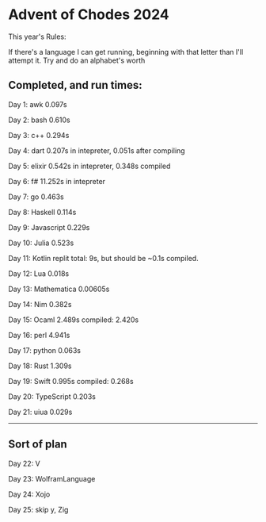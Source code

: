 # Advent of Chodes 2024

This year's Rules:

If there's a language I can get running, beginning with that letter than I'll attempt it. Try and do an alphabet's worth

## Completed, and run times: 

Day 1: awk 0.097s

Day 2: bash 0.610s

Day 3: c++ 0.294s

Day 4: dart 0.207s in intepreter, 0.051s after compiling

Day 5: elixir 0.542s in intepreter, 0.348s compiled 

Day 6: f# 11.252s in intepreter

Day 7: go 0.463s

Day 8: Haskell 0.114s

Day 9: Javascript 0.229s

Day 10: Julia 0.523s

Day 11: Kotlin replit total: 9s, but should be ~0.1s compiled.

Day 12: Lua 0.018s

Day 13: Mathematica 0.00605s

Day 14: Nim 0.382s

Day 15: Ocaml 2.489s compiled: 2.420s

Day 16: perl 4.941s

Day 17: python 0.063s

Day 18: Rust 1.309s

Day 19: Swift 0.995s compiled: 0.268s

Day 20: TypeScript 0.203s

Day 21: uiua 0.029s

----
## Sort of plan 


Day 22: V 

Day 23: WolframLanguage

Day 24: Xojo

Day 25: skip y, Zig
